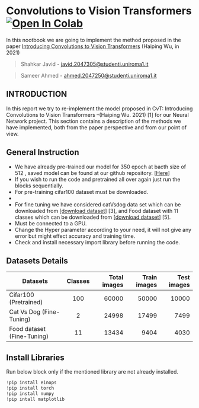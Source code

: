 <h1> Convolutions to Vision Transformers <a href="https://colab.research.google.com/github/Sameer-Ahmed7/CvT_NN_Project/blob/main/CVT_Final.ipynb">
  <img src="https://colab.research.google.com/assets/colab-badge.svg" alt="Open In Colab"/>
</a></h1>


In this nootbook we are going to implement the method proposed in the paper [Introducing Convolutions to Vision Transformers](https://arxiv.org/pdf/2103.15808) (Haiping Wu, in 2021)


>Shahkar Javid - javid.2047305@studenti.uniroma1.it

>Sameer Ahmed - ahmed.2047250@studenti.uniroma1.it





<h2> INTRODUCTION </h2>
<p> In this report we try to re-implement the model proposed in CvT: Introducing Convolutions to Vision Transformers –(Haiping Wu. 2021) [1] for our Neural Network project. This section contains a description of the methods we have implemented, both from the paper perspective and from our point of view. </p>

<h2> General Instruction </h2>

<ul>
<li>We have already pre-trained our model for 350 epoch at bacth size of 512 , saved model can be found at our github repository. <a href = "https://github.com/shahkarKhan24/CvT_NN_Project">[Here]</a>
</li>
<li>If you wish to run the code and pretrained all over again just run the blocks sequentially.</li>
<li>For pre-training cifar100 dataset must be downloaded.<li>
<li>For fine tuning we have considered catVsdog data set which can be downloaded from <a href = "https://www.microsoft.com/en-us/download/details.aspx?id=54765">[download dataset]</a> [3], and Food dataset with 11 classes which can be downloaded from <a href = "https://www.kaggle.com/datasets/trolukovich/food11-image-dataset?select=training">[download dataset]</a> [5].</li>
<li>Must be connected to a GPU.</li>
<li>Change the Hyper parameter according to your need, it will not give any error but might effect accuracy and training time.</li>
<li>Check and install necessary import library before running the code.</li>
</ul>

<h2> Datasets Details </h2>

| Datasets                   | Classes       | Total images  | Train images  | Test images
| -------------              |:-------------:| -------------:|--------------:|-----------:
| Cifar100 (Pretrained)      | 100           |   60000       |   50000       |  10000
| Cat Vs Dog (Fine-Tuning)   | 2             |   24998       |   17499       |  7499
| Food dataset (Fine-Tuning) | 11            |   13434       |   9404        |  4030

<h2>Install Libraries</h2>
<p>Run below block only if the mentioned library are not already installed.</p>

```python
!pip install einops
!pip install torch
!pip install numpy
!pip intall matplotlib
```
